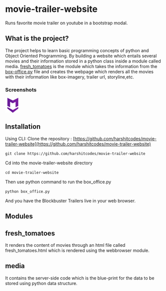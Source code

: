 # movie-trailer-website
Runs favorite movie trailer on youtube in a bootstrap modal.

## What is the project?
The project helps to learn basic programming concepts of python and Object Oriented Programming. By building a website which entails several movies and their information stored in a python class inside a module called media. [fresh_tomatoes](https://github.com/harshitcodes/movie-trailer-website/blob/master/fresh_tomatoes.py) is the module which takes the information from the [box-office.py](https://github.com/harshitcodes/movie-trailer-website/blob/master/box_office.py) file and creates the webpage which renders all the movies with their information like box-imagery, trailer url, storyline,etc.

### Screenshots
![alt screenshots](https://github.com/adam-p/markdown-here/raw/master/src/common/images/icon48.png "Logo Title Text 1")


## Installation
Using CLI:
Clone the repository : [https://github.com/harshitcodes/movie-trailer-website](https://github.com/harshitcodes/movie-trailer-website)
```
git clone https://github.com/harshitcodes/movie-trailer-website
```

Cd into the movie-trailer-website directory
```
cd movie-trailer-website
```

Then use python command to run the box_office.py
```
python box_office.py
```
And you have the Blockbuster Trailers live in your web browser.


## Modules

fresh_tomatoes
--------------
It renders the content of movies through an html file called fresh_tomatoes.html which is rendered using the webbrowser module.

media
-----
It contains the server-side code which is the blue-print for the data to be stored using python data structure.